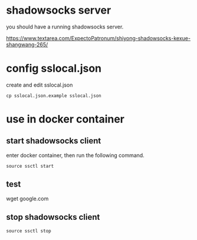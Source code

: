# shadowsocks server
you should have a running shadowsocks server.

https://www.textarea.com/ExpectoPatronum/shiyong-shadowsocks-kexue-shangwang-265/

# config sslocal.json
create and edit sslocal.json

`cp sslocal.json.example sslocal.json`

# use in docker container

## start shadowsocks client
enter docker container, then run the following command.

`source ssctl start`

## test
wget google.com

## stop shadowsocks client
`source ssctl stop`
